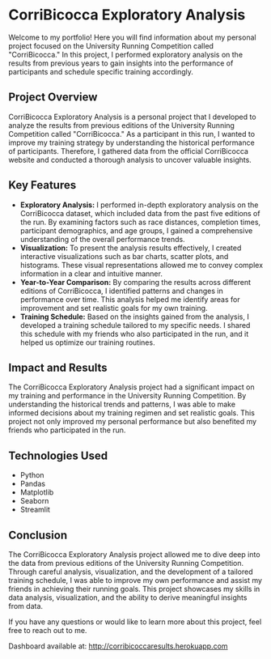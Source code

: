 # CorriBicocca Exploratory Analysis

Welcome to my portfolio! Here you will find information about my personal project focused on the University Running Competition called "CorriBicocca." In this project, I performed exploratory analysis on the results from previous years to gain insights into the performance of participants and schedule specific training accordingly.

## Project Overview

CorriBicocca Exploratory Analysis is a personal project that I developed to analyze the results from previous editions of the University Running Competition called "CorriBicocca." As a participant in this run, I wanted to improve my training strategy by understanding the historical performance of participants. Therefore, I gathered data from the official CorriBicocca website and conducted a thorough analysis to uncover valuable insights.

## Key Features

- **Exploratory Analysis:** I performed in-depth exploratory analysis on the CorriBicocca dataset, which included data from the past five editions of the run. By examining factors such as race distances, completion times, participant demographics, and age groups, I gained a comprehensive understanding of the overall performance trends.
- **Visualization:** To present the analysis results effectively, I created interactive visualizations such as bar charts, scatter plots, and histograms. These visual representations allowed me to convey complex information in a clear and intuitive manner.
- **Year-to-Year Comparison:** By comparing the results across different editions of CorriBicocca, I identified patterns and changes in performance over time. This analysis helped me identify areas for improvement and set realistic goals for my own training.
- **Training Schedule:** Based on the insights gained from the analysis, I developed a training schedule tailored to my specific needs.  I shared this schedule with my friends who also participated in the run, and it helped us optimize our training routines.

## Impact and Results

The CorriBicocca Exploratory Analysis project had a significant impact on my training and performance in the University Running Competition. By understanding the historical trends and patterns, I was able to make informed decisions about my training regimen and set realistic goals. This project not only improved my personal performance but also benefited my friends who participated in the run.

## Technologies Used

- Python
- Pandas
- Matplotlib
- Seaborn
- Streamlit

## Conclusion

The CorriBicocca Exploratory Analysis project allowed me to dive deep into the data from previous editions of the University Running Competition. Through careful analysis, visualization, and the development of a tailored training schedule, I was able to improve my own performance and assist my friends in achieving their running goals. This project showcases my skills in data analysis, visualization, and the ability to derive meaningful insights from data.

If you have any questions or would like to learn more about this project, feel free to reach out to me.

Dashboard available at:
http://corribicoccaresults.herokuapp.com
